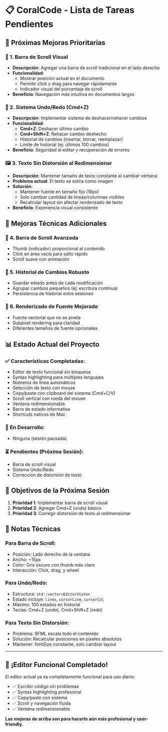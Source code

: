 # 📋 CoralCode - Lista de Tareas Pendientes

## 🎯 **Próximas Mejoras Prioritarias**

### **📜 1. Barra de Scroll Visual**
- **Descripción**: Agregar una barra de scroll tradicional en el lado derecho
- **Funcionalidad**: 
  - Mostrar posición actual en el documento
  - Permitir click y drag para navegar rápidamente
  - Indicador visual del porcentaje de scroll
- **Beneficio**: Navegación más intuitiva en documentos largos

### **🔄 2. Sistema Undo/Redo (Cmd+Z)**
- **Descripción**: Implementar sistema de deshacer/rehacer cambios
- **Funcionalidad**:
  - **Cmd+Z**: Deshacer último cambio
  - **Cmd+Shift+Z**: Rehacer cambio deshecho
  - Historial de cambios (insertar, borrar, reemplazar)
  - Límite de historial (ej: últimos 100 cambios)
- **Beneficio**: Seguridad al editar y recuperación de errores

### **🖼️ 3. Texto Sin Distorsión al Redimensionar**
- **Descripción**: Mantener tamaño de texto constante al cambiar ventana
- **Problema actual**: El texto se estira como imagen
- **Solución**: 
  - Mantener fuente en tamaño fijo (16px)
  - Solo cambiar cantidad de líneas/columnas visibles
  - Recalcular layout sin afectar renderizado de texto
- **Beneficio**: Experiencia visual consistente

## 🔧 **Mejoras Técnicas Adicionales**

### **📏 4. Barra de Scroll Avanzada**
- Thumb (indicador) proporcional al contenido
- Click en área vacía para salto rápido
- Scroll suave con animación

### **💾 5. Historial de Cambios Robusto**
- Guardar estado antes de cada modificación
- Agrupar cambios pequeños (ej: escritura continua)
- Persistencia de historial entre sesiones

### **🎨 6. Renderizado de Fuente Mejorado**
- Fuente vectorial que no se pixela
- Subpixel rendering para claridad
- Diferentes tamaños de fuente opcionales

## 📊 **Estado Actual del Proyecto**

### ✅ **Características Completadas:**
- Editor de texto funcional sin bloqueos
- Syntax highlighting para múltiples lenguajes
- Números de línea automáticos
- Selección de texto con mouse
- Copy/paste con clipboard del sistema (Cmd+C/V)
- Scroll vertical con rueda del mouse
- Ventana redimensionable
- Barra de estado informativa
- Shortcuts nativos de Mac

### 🔄 **En Desarrollo:**
- Ninguna (sesión pausada)

### ⏳ **Pendientes (Próxima Sesión):**
- Barra de scroll visual
- Sistema Undo/Redo
- Corrección de distorsión de texto

## 🎯 **Objetivos de la Próxima Sesión**

1. **Prioridad 1**: Implementar barra de scroll visual
2. **Prioridad 2**: Agregar Cmd+Z (undo) básico
3. **Prioridad 3**: Corregir distorsión de texto al redimensionar

## 📝 **Notas Técnicas**

### **Para Barra de Scroll:**
- Posición: Lado derecho de la ventana
- Ancho: ~15px
- Color: Gris oscuro con thumb más claro
- Interacción: Click, drag, y wheel

### **Para Undo/Redo:**
- Estructura: `std::vector<EditorState>`
- Estado incluye: `lines`, `cursorLine`, `cursorCol`
- Máximo: 100 estados en historial
- Teclas: Cmd+Z (undo), Cmd+Shift+Z (redo)

### **Para Texto Sin Distorsión:**
- Problema: SFML escala todo el contenido
- Solución: Recalcular posiciones en píxeles absolutos
- Mantener: fontSize constante, solo cambiar layout

---

## 🚀 **¡Editor Funcional Completado!**

El editor actual ya es completamente funcional para uso diario:
- ✅ Escribir código sin problemas
- ✅ Syntax highlighting profesional  
- ✅ Copy/paste con sistema
- ✅ Scroll y navegación fluida
- ✅ Ventana redimensionable

**Las mejoras de arriba son para hacerlo aún más profesional y user-friendly.**